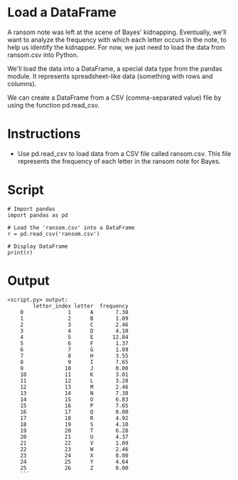 # Load a DataFrame

A ransom note was left at the scene of Bayes' kidnapping. Eventually, we'll want to analyze the frequency with which each letter occurs in the note, to help us identify the kidnapper. For now, we just need to load the data from ransom.csv into Python.

We'll load the data into a DataFrame, a special data type from the pandas module. It represents spreadsheet-like data (something with rows and columns).

We can create a DataFrame from a CSV (comma-separated value) file by using the function pd.read_csv.

# Instructions

- Use pd.read_csv to load data from a CSV file called ransom.csv. This file represents the frequency of each letter in the ransom note for Bayes.

# Script
```
# Import pandas
import pandas as pd

# Load the 'ransom.csv' into a DataFrame
r = pd.read_csv('ransom.csv')

# Display DataFrame
print(r)
```
# Output
```
<script.py> output:
        letter_index letter  frequency
    0              1      A       7.38
    1              2      B       1.09
    2              3      C       2.46
    3              4      D       4.10
    4              5      E      12.84
    5              6      F       1.37
    6              7      G       1.09
    7              8      H       3.55
    8              9      I       7.65
    9             10      J       0.00
    10            11      K       3.01
    11            12      L       3.28
    12            13      M       2.46
    13            14      N       7.38
    14            15      O       6.83
    15            16      P       7.65
    16            17      Q       0.00
    17            18      R       4.92
    18            19      S       4.10
    19            20      T       6.28
    20            21      U       4.37
    21            22      V       1.09
    22            23      W       2.46
    23            24      X       0.00
    24            25      Y       4.64
    25            26      Z       0.00
    ```
